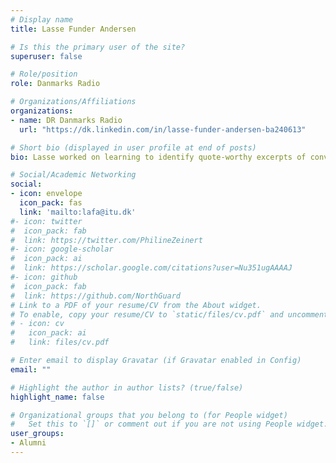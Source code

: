 ```yaml
---
# Display name
title: Lasse Funder Andersen

# Is this the primary user of the site?
superuser: false

# Role/position
role: Danmarks Radio

# Organizations/Affiliations
organizations:
- name: DR Danmarks Radio
  url: "https://dk.linkedin.com/in/lasse-funder-andersen-ba240613"

# Short bio (displayed in user profile at end of posts)
bio: Lasse worked on learning to identify quote-worthy excerpts of conversations

# Social/Academic Networking
social:
- icon: envelope
  icon_pack: fas
  link: 'mailto:lafa@itu.dk'
#- icon: twitter
#  icon_pack: fab
#  link: https://twitter.com/PhilineZeinert
#- icon: google-scholar
#  icon_pack: ai
#  link: https://scholar.google.com/citations?user=Nu351ugAAAAJ
#- icon: github
#  icon_pack: fab
#  link: https://github.com/NorthGuard
# Link to a PDF of your resume/CV from the About widget.
# To enable, copy your resume/CV to `static/files/cv.pdf` and uncomment the lines below.
# - icon: cv
#   icon_pack: ai
#   link: files/cv.pdf

# Enter email to display Gravatar (if Gravatar enabled in Config)
email: ""

# Highlight the author in author lists? (true/false)
highlight_name: false

# Organizational groups that you belong to (for People widget)
#   Set this to `[]` or comment out if you are not using People widget.
user_groups:
- Alumni
---
```


